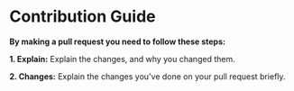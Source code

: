 # Contribution Guide

**By making a pull request you need to follow these steps:**

**1. Explain:** Explain the changes, and why you changed them.

**2. Changes:** Explain the changes you've done on your pull request briefly.

